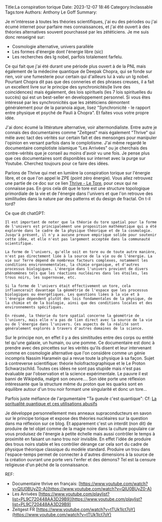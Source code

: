 Title:La conspiration torique
Date: 2023-12-07 18:46
Category:Inclassable
Tags:tore
Authors: Anthony Le Goff
Summary:

Je m'intéresse à toutes les théories scientifiques, j'ai eu des périodes ou j'ai écumé internet pour parfaire mes connaissances, et j'ai été ouvert à des théories alternatives souvent pourchassé par les zététiciens. Je me suis donc renseigné sur:

* Cosmologie alternative, univers parallèle
* Les formes d'énergie dont l'énergie libre (sic)
* Les recherches des lg nobel, parfois totalement farfelu.

Ce qui fait que j'ai été durant une période plus ouvert à de la PNL mais également de la médecine quantique de Deepak Chopra, qui se fonde sur rien, voir une fumesterie pour certain qui d'ailleurs lui à valu un lg nobel. Pourtant Chopra dit pas que des conneries et des phrases creuses, il a fait un excellent livre sur le principe des synchronicités(le livre des coincidences) mais également, des lois spirituels (les 7 lois spirituelles du succès) qui est un best-seller en developpement personnel. Si vous êtes intéressé par les synchronicités que les zététiciens démontent généralement pour de la paranoia aigue, lisez "Synchronicité - le rapport entre physique et psyché de Pauli à Chopra". Et faites vous votre propre idée. 

J'ai donc écumé la littérature alternative, voir altermondialiste. Entre autre je connais des documentaires comme "Zeitgest" mais également "Thrive" qui mêle avec tact des vérités sur certain fait et des mensonges pour manipuler l'opinion en versant parfois dans le complotisme. J'ai même regardé le documentaire complotiste islamique "Les Arrivées" ou je cherchais des contre-vérités que je conseil au moins d'avoir vu une fois. Je pense plus que ces documentaires sont disponibles sur internet avec la purge sur Youtube. Cherchez toujours pour ce faire des idées.

Parlons de Thrive qui met en lumière la conspiration torique sur l'énergie libre, et ce que l'on appel le ZPE (point zéro énergie). Vous allez retrouvez une partie de ce doc sur ce lien [Thrive - Le Tore](https://www.youtube.com/watch?v=nbB7DvROI9I&t=312s), pour ceux qui ne connaisse pas. En gros cela dit que le tore est une structure topologique primordiale de la vie et de l'énergie dans l'univers et que l'on retrouve des similitudes dans la nature par des patterns et du design de fractal. On t-il tord? 

Ce que dit chatGPT:

```text
Il est important de noter que la théorie du tore spatial pour la forme de l'univers est principalement une proposition mathématique qui a été explorée dans le cadre de la physique théorique et de la cosmologie. Jusqu'à présent, il n'y a aucune preuve empirique solide pour soutenir cette idée, et elle n'est pas largement acceptée dans la communauté scientifique.

La forme de l'univers, qu'elle soit en tore ou de toute autre manière, n'est pas directement liée à la source de la vie ou de l'énergie. La vie sur Terre dépend de nombreux facteurs complexes, notamment les conditions environnementales, la chimie organique, et d'autres processus biologiques. L'énergie dans l'univers provient de divers phénomènes tels que les réactions nucléaires dans les étoiles, les trous noirs, les supernovae, etc.

Si la forme de l'univers était effectivement un tore, cela influencerait davantage la géométrie de l'espace que les processus biologiques ou énergétiques. Les questions liées à la vie et à l'énergie dépendent plutôt des lois fondamentales de la physique, de la chimie et de la biologie, ainsi que des conditions locales et des environnements spécifiques.

En résumé, la théorie du tore spatial concerne la géométrie de l'univers, mais elle n'a pas de lien direct avec la source de la vie ou de l'énergie dans l'univers. Ces aspects de la réalité sont généralement explorés à travers d'autres domaines de la science.
```


Sur le principe non, en effet il y a des simititudes entre des corps ou entité tel qu'une galaxie, un humain, ou une pomme. Ce documentaire est donc à prendre avec des pincettes sur les vérités qu'ils disent et leur intervenant comme en cosmologie alternative que l'on considère comme un génie incompris Nassim Haramein qui a revue toute la physique à sa façon. Sujet à contreverse scientifique: théorie holofractographique et le Le Proton Schwarzschild. Toutes ces idées ne sont pas stupide mais n'est pas évaluable par l'observation et la science expérimentale. Le pauvre il est banni de Wikipédia, malgré son oeuvre.... Son idée porte une réflexion intéressante que la structure même du proton que les quarks sont en équilibre autour d'un trou noir formant une singularité et donc un tore...

Parfois juste méfiance de l'argumentaire "Ta gueule c'est quantique": Cf: [La spritualité quantique et ces utilisations abusifs](https://www.youtube.com/watch?v=ZSI5IK8Lu8s&t=6s)

Je développe personnellement mes anneaux supraconducteurs en savon sur le principe torique et expose des théories nucléaires sur la question dans ma réflexion sur ce blog. Et apparement c'est un interdit (non dit) de produire de tel objet comme de la magie noire dans la culture populaire car vous produisez de l'énergie à petite échelle mais aussi contrôler le temps à proximité en faisant un nano trou noir invisible. En effet l'idée de produire des trous noirs stable et les contrôler dérange car cela sort du cadre de physique théorique classique du modèle standard. Produire un trou dans l'espace-temps permet de connecter à d'autres dimensions à la source de la création ouvrant une porte vers l'enfer et des démons? Tel est la censure religieuse d'un pêché de la connaissance. 

REF:

* Documentaire thrive en français: [https://www.youtube.com/watch?v=QIU0BUyZ0-A](https://www.youtube.com/watch?v=QIU0BUyZ0-A)
* Les Arrivées [https://www.youtube.com/playlist?list=PL9C720448AA3D29B9](https://www.youtube.com/playlist?list=PL9C720448AA3D29B9)
* Zeitgest FR [https://www.youtube.com/watch?v=tTUk1Ict7oY](https://www.youtube.com/watch?v=tTUk1Ict7oY)

